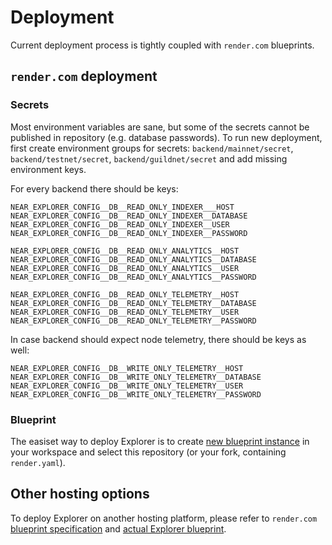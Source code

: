 # Deployment

Current deployment process is tightly coupled with `render.com` blueprints.

## `render.com` deployment

### Secrets

Most environment variables are sane, but some of the secrets cannot be published in repository (e.g. database passwords).
To run new deployment, first create environment groups for secrets: `backend/mainnet/secret`, `backend/testnet/secret`, `backend/guildnet/secret` and add missing environment keys.

For every backend there should be keys:

```
NEAR_EXPLORER_CONFIG__DB__READ_ONLY_INDEXER___HOST
NEAR_EXPLORER_CONFIG__DB__READ_ONLY_INDEXER__DATABASE
NEAR_EXPLORER_CONFIG__DB__READ_ONLY_INDEXER__USER
NEAR_EXPLORER_CONFIG__DB__READ_ONLY_INDEXER__PASSWORD

NEAR_EXPLORER_CONFIG__DB__READ_ONLY_ANALYTICS__HOST
NEAR_EXPLORER_CONFIG__DB__READ_ONLY_ANALYTICS__DATABASE
NEAR_EXPLORER_CONFIG__DB__READ_ONLY_ANALYTICS__USER
NEAR_EXPLORER_CONFIG__DB__READ_ONLY_ANALYTICS__PASSWORD

NEAR_EXPLORER_CONFIG__DB__READ_ONLY_TELEMETRY__HOST
NEAR_EXPLORER_CONFIG__DB__READ_ONLY_TELEMETRY__DATABASE
NEAR_EXPLORER_CONFIG__DB__READ_ONLY_TELEMETRY__USER
NEAR_EXPLORER_CONFIG__DB__READ_ONLY_TELEMETRY__PASSWORD
```

In case backend should expect node telemetry, there should be keys as well:

```
NEAR_EXPLORER_CONFIG__DB__WRITE_ONLY_TELEMETRY__HOST
NEAR_EXPLORER_CONFIG__DB__WRITE_ONLY_TELEMETRY__DATABASE
NEAR_EXPLORER_CONFIG__DB__WRITE_ONLY_TELEMETRY__USER
NEAR_EXPLORER_CONFIG__DB__WRITE_ONLY_TELEMETRY__PASSWORD
```

### Blueprint

The easiset way to deploy Explorer is to create [new blueprint instance](https://dashboard.render.com/select-repo?type=blueprint) in your workspace and select this repository (or your fork, containing `render.yaml`).

## Other hosting options

To deploy Explorer on another hosting platform, please refer to `render.com` [blueprint specification](https://render.com/docs/blueprint-spec) and [actual Explorer blueprint](render.yaml).
